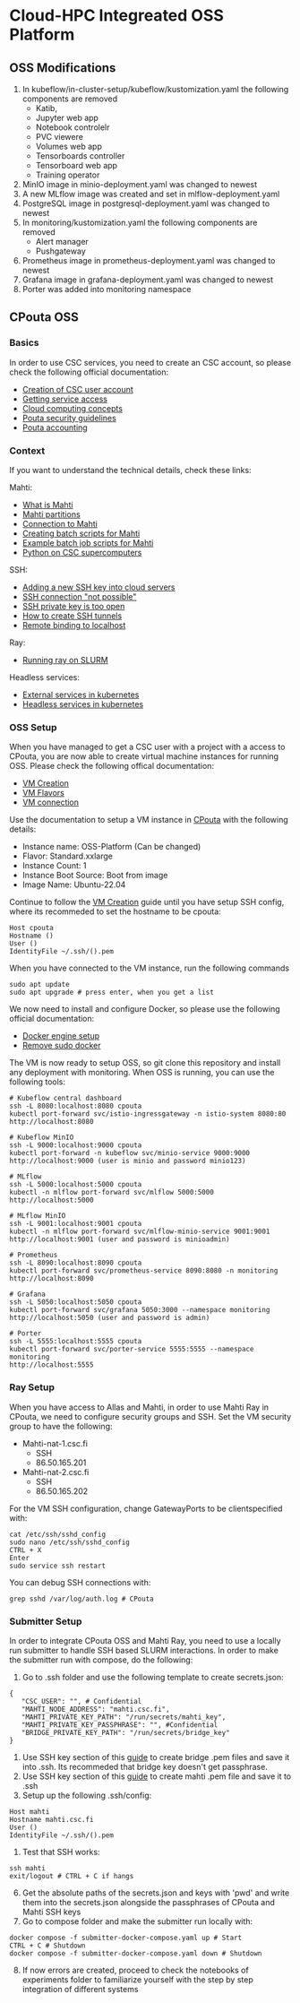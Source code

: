 # Cloud-HPC Integreated OSS Platform

## OSS Modifications

1. In kubeflow/in-cluster-setup/kubeflow/kustomization.yaml the following components are removed
   - Katib, 
   - Jupyter web app
   - Notebook controlelr
   - PVC viewere
   - Volumes web app
   - Tensorboards controller
   - Tensorboard web app
   - Training operator
2. MinIO image in minio-deployment.yaml was changed to newest
3. A new MLflow image was created and set in mlflow-deployment.yaml
4. PostgreSQL image in postgresql-deployment.yaml was changed to newest
5. In monitoring/kustomization.yaml the following components are removed
   - Alert manager 
   - Pushgateway
6. Prometheus image in prometheus-deployment.yaml was changed to newest
7. Grafana image in grafana-deployment.yaml was changed to newest
8. Porter was added into monitoring namespace

## CPouta OSS

### Basics

In order to use CSC services, you need to create an CSC account, so please check the following official documentation:

- [Creation of CSC user account](https://docs.csc.fi/accounts/how-to-create-new-user-account/)
- [Getting service access](https://docs.csc.fi/accounts/how-to-add-service-access-for-project/) 
- [Cloud computing concepts](https://docs.csc.fi/cloud/)
- [Pouta security guidelines](https://docs.csc.fi/cloud/pouta/security/)
- [Pouta accounting](https://docs.csc.fi/cloud/pouta/accounting/)

### Context

If you want to understand the technical details, check these links:

Mahti:
- [What is Mahti]( https://docs.csc.fi/support/tutorials/mahti_quick/)
- [Mahti partitions](https://docs.csc.fi/computing/running/batch-job-partitions/)
- [Connection to Mahti](https://docs.csc.fi/computing/connecting/)
- [Creating batch scripts for Mahti](https://docs.csc.fi/computing/running/creating-job-scripts-mahti/)
- [Example batch job scripts for Mahti](https://docs.csc.fi/computing/running/example-job-scripts-mahti/)
- [Python on CSC supercomputers](https://docs.csc.fi/apps/python/#installing-python-packages-to-existing-modules)

SSH:
- [Adding a new SSH key into cloud servers](https://www.servers.com/support/knowledge/linux-administration/how-to-add-new-ssh-key-to-a-cloud-server)
- [SSH connection "not possible"](https://askubuntu.com/questions/1399009/ssh-connection-not-possible-host-key-verification-failed)
- [SSH private key is too open](https://stackoverflow.com/questions/9270734/ssh-permissions-are-too-open)
- [How to create SSH tunnels](https://www.ssh.com/academy/ssh/tunneling-example)
- [Remote binding to localhost](https://serverfault.com/questions/997124/ssh-r-binds-to-127-0-0-1-only-on-remote)

Ray:
- [Running ray on SLURM](https://docs.ray.io/en/latest/cluster/vms/user-guides/community/slurm.html)

Headless services:
- [External services in kubernetes](https://stackoverflow.com/questions/57764237/kubernetes-ingress-to-external-service?noredirect=1&lq=1)
- [Headless services in kubernetes](https://kubernetes.io/docs/concepts/services-networking/service/#headless-services)

### OSS Setup

When you have managed to get a CSC user with a project with a access to CPouta, you are now able to create virtual machine instances for running OSS. Please check the following offical documentation:

- [VM Creation](https://docs.csc.fi/cloud/pouta/launch-vm-from-web-gui/)
- [VM Flavors](https://docs.csc.fi/cloud/pouta/vm-flavors-and-billing/#standard-flavors)
- [VM connection](https://docs.csc.fi/cloud/pouta/connecting-to-vm/)

Use the documentation to setup a VM instance in [CPouta](https://pouta.csc.fi) with the following details:

- Instance name: OSS-Platform (Can be changed)
- Flavor: Standard.xxlarge
- Instance Count: 1
- Instance Boot Source: Boot from image
- Image Name: Ubuntu-22.04

Continue to follow the [VM Creation](https://docs.csc.fi/cloud/pouta/launch-vm-from-web-gui/) guide until you have setup SSH config, where its recommeded to set the hostname to be cpouta: 

```
Host cpouta
Hostname ()
User ()
IdentityFile ~/.ssh/().pem
```

When you have connected to the VM instance, run the following commands

```
sudo apt update
sudo apt upgrade # press enter, when you get a list
```

We now need to install and configure Docker, so please use the following official documentation:

- [Docker engine setup](https://docs.docker.com/engine/install/ubuntu/)
- [Remove sudo docker](https://docs.docker.com/engine/install/linux-postinstall/)

The VM is now ready to setup OSS, so git clone this repository and install any deployment with monitoring. When OSS is running, you can use the following tools:

```
# Kubeflow central dashboard
ssh -L 8080:localhost:8080 cpouta
kubectl port-forward svc/istio-ingressgateway -n istio-system 8080:80
http://localhost:8080

# Kubeflow MinIO
ssh -L 9000:localhost:9000 cpouta
kubectl port-forward -n kubeflow svc/minio-service 9000:9000
http://localhost:9000 (user is minio and password minio123)

# MLflow
ssh -L 5000:localhost:5000 cpouta
kubectl -n mlflow port-forward svc/mlflow 5000:5000
http://localhost:5000

# MLflow MinIO
ssh -L 9001:localhost:9001 cpouta
kubectl -n mlflow port-forward svc/mlflow-minio-service 9001:9001
http://localhost:9001 (user and password is minioadmin)

# Prometheus
ssh -L 8090:localhost:8090 cpouta
kubectl port-forward svc/prometheus-service 8090:8080 -n monitoring
http://localhost:8090

# Grafana
ssh -L 5050:localhost:5050 cpouta
kubectl port-forward svc/grafana 5050:3000 --namespace monitoring
http://localhost:5050 (user and password is admin)

# Porter
ssh -L 5555:localhost:5555 cpouta
kubectl port-forward svc/porter-service 5555:5555 --namespace monitoring
http://localhost:5555
```

### Ray Setup

When you have access to Allas and Mahti, in order to use Mahti Ray in CPouta, we need to configure security groups and SSH. Set the VM security group to have the following:

- Mahti-nat-1.csc.fi
   - SSH
   - 86.50.165.201
- Mahti-nat-2.csc.fi
   - SSH
   - 86.50.165.202
  
For the VM SSH configuration, change GatewayPorts to be clientspecified with:

```
cat /etc/ssh/sshd_config
sudo nano /etc/ssh/sshd_config 
CTRL + X 
Enter 
sudo service ssh restart 
```

You can debug SSH connections with:

```
grep sshd /var/log/auth.log # CPouta
```

### Submitter Setup


In order to integrate CPouta OSS and Mahti Ray, you need to use a locally run submitter to handle SSH based SLURM interactions. In order to make the submitter run with compose, do the following:


1. Go to .ssh folder and use the following template to create secrets.json:
```
{
   "CSC_USER": "", # Confidential
   "MAHTI_NODE_ADDRESS": "mahti.csc.fi",
   "MAHTI_PRIVATE_KEY_PATH": "/run/secrets/mahti_key",
   "MAHTI_PRIVATE_KEY_PASSPHRASE": "", #Confidential
   "BRIDGE_PRIVATE_KEY_PATH": "/run/secrets/bridge_key" 
}
```
1. Use SSH key section of this [guide](https://docs.csc.fi/cloud/pouta/launch-vm-from-web-gui/#setting-up-ssh-keys) to create bridge .pem files and save it into .ssh. Its recommeded that bridge key doesn't get passphrase.
2. Use SSH key section of this [guide](https://docs.csc.fi/computing/connecting/) to create mahti .pem file and save it to .ssh
3. Setup up the following .ssh/config:
```
Host mahti
Hostname mahti.csc.fi
User ()
IdentityFile ~/.ssh/().pem
```
1. Test that SSH works:
   
```
ssh mahti
exit/logout # CTRL + C if hangs
```
6. Get the absolute paths of the secrets.json and keys with 'pwd' and write them into the secrets.json alongside the passphrases of CPouta and Mahti SSH keys
7. Go to compose folder and make the submitter run locally with:

```
docker compose -f submitter-docker-compose.yaml up # Start
CTRL + C # Shutdown
docker compose -f submitter-docker-compose.yaml down # Shutdown
```
8. If now errors are created, proceed to check the notebooks of experiments folder to familiarize yourself with the step by step integration of different systems